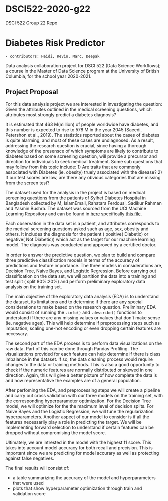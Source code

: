 # DSCI522-2020-g22
DSCI 522 Group 22 Repo

# Diabetes Risk Predictor

    - contributors: Heidi, Kevin, Marc, Deepak

Data analysis collaboration project for DSCI 522 (Data Science Workflows); a course in the Master of Data Science program at the University of British Columbia, for the school year 2020-2021.

## Project Proposal

For this data analysis project we are interested in investigating the question: Given the attributes outlined in the medical screening questions, which attributes most strongly predict a diabetes diagnosis?

It is estimated that 463 M(million) of people worldwide have diabetes, and this number is expected to rise to 578 M in the year 2045 (Saeedi, Petershon et al., 2019). The statistics reported about the cases of diabetes is quite alarming, and most of these cases are undiagnosed. As a result, addressing the research question is crucial, since having a thorough knowledge of the presensce of which symptoms are likely to contribute to diabetes based on some screening question, will provide a precursor and direction for individuals to seek medical treatment. Some sub questions that may follow from this topic include: 1) Are traits that are commonly associated with Diabetes (ie. obesity) truely associated with the disease? 2) If our test scores are low, are there any obvious categories that are missing from the screen test?

The dataset used for the analysis in the project is based on medical screening questions from the patients of Sylhet Diabetes Hospital in Bangladesh collected by M, IslamEmail, Rahatara Ferdousi, Sadikur Rahman and Yasmin Bushra. The dataset was sourced from the UCI Machine Learning Repository and can be found in [here](https://archive.ics.uci.edu/ml/datasets/Early+stage+diabetes+risk+prediction+dataset.) specifically [this file](https://archive.ics.uci.edu/ml/machine-learning-databases/00529/diabetes_data_upload.csv).

Each observation in the data set is a patient, and attributes corresponds to the medical screening questions asked such as age, sex, obesity and others. It includes the diagnosis for the patient ( positive( Diabetic) or negative( Not Diabetic)) which act as the target for our machine learning model. The diagnosis was conducted and approved by a certified doctor.

In order to answer the predictive question, we plan to build and compare three predictive classification models in terms of the accuracy of predictions and feature importance. The three models in considerations are, Decision Tree, Naive Bayes, and Logistic Regression. Before carrying out classification on the data set, we will partition the data into a training and test split ( split 80%:20%) and perform preliminary exploratory data analysis on the training set.

The main objective of the exploratory data analysis (EDA) is to understand the dataset, its limitations and to determine if there are any special considerations to make based on the research question. Preliminary EDA would consist of running the `.info()` and `.describe()` functions to understand if there are any missing values or values that don't make sense (ie. negative ages). This will help determine if preprocessing steps such as imputation, scaling one-hot encoding or even dropping certain features are necessary. 

The second part of the EDA process is to perform data visualizations on the raw data. Part of this can be done through Pandas Profiling. The visualizations provided for each feature can help determine if there is class imbalance in the dataset. If so, the data cleaning process would require changes to the data or training methods. This is also a good opportunity to check if the numeric features are normally distributed or skewed in one direction. Again, this will give a better picture of how complete the data is and how representative the examples are of a general population. 

After perfoming the EDA, and preprocessing steps we will create a pipeline and carry out cross validation with our three models on the training set, with the corresponding hyperparameter optimization. For the Decision Tree model, we will optimize for the the maximum level of decision splits. For Naive Bayes and the Logistic Regression, we will tune the regularization hyperparameters. Another aspect of our model to consider is if all the features necessarily play a role in predicting the target. We will be implementing forward selection to understand if certain features can be dropped without compromising the model score. 

Ultimately, we are intrested in the model with the highest f1 score. This takes into account model accuracy for both recall and precision. This is important since we are predicting for model accurary as well as protecting against false negatives. 

The final results will consist of:
 * a table summarizing the accuracy of the model and hyperparameters that were used
 * plots that show hyperparameter optimization through train and validation score
